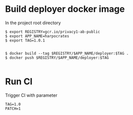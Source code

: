 # Build deployer docker image
	
In the project root directory
	
```	
$ export REGISTRY=gcr.io/privacy1-ab-public	
$ export APP_NAME=harpocrates
$ export TAG=1.0.1
	

$ docker build --tag $REGISTRY/$APP_NAME/deployer:$TAG .	
$ docker push $REGISTRY/$APP_NAME/deployer:$TAG
	
```

# Run CI
Trigger CI with parameter
```
TAG=1.0
PATCH=1
```
